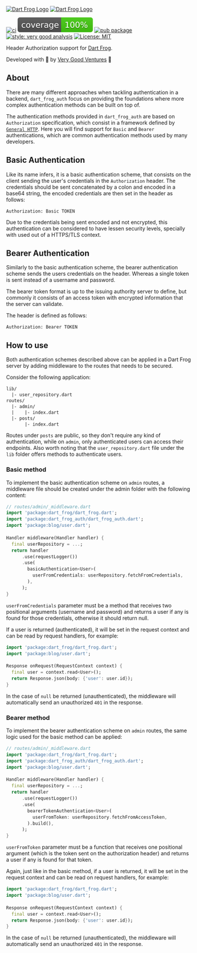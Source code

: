 [![Dart Frog Logo][logo_white]][dart_frog_link_dark]
[![Dart Frog Logo][logo_black]][dart_frog_link_light]

[![ci][ci_badge]][ci_link]
[![coverage][coverage_badge]][ci_link]
[![pub package][pub_badge]][pub_link]
[![style: very good analysis][very_good_analysis_badge]][very_good_analysis_link]
[![License: MIT][license_badge]][license_link]

Header Authorization support for [Dart Frog][dart_frog_link].

Developed with 💙 by [Very Good Ventures][very_good_ventures_link] 🦄

## About

There are many different approaches when tackling authentication in a backend, `dart_frog_auth`
focus on providing the foundations where more complex authentication methods can be built on top
of.

The authentication methods provided in `dart_frog_auth` are based on `Authorization` specification,
which consist in a framework defined by [`General HTTP`][general_http]. Here you will find support
for `Basic` and `Bearer` authentications, which are common authentication methods used by many developers.

## Basic Authentication

Like its name infers, it is a basic authentication scheme, that consists on the client sending
the user's credentials in the `Authorization` header. The credentials should be sent concatenated by a
colon and encoded in a base64 string, the encoded credentials are then set in the header as
follows:

```
Authorization: Basic TOKEN
```

Due to the credentials being sent encoded and not encrypted, this authentication can be considered
to have lessen security levels, specially with used out of a HTTPS/TLS context.

## Bearer Authentication

Similarly to the basic authentication scheme, the bearer authentication scheme sends the users credentials on the header. Whereas a single token is sent instead of a username and password.

The bearer token format is up to the issuing authority server to define, but commonly
it consists of an access token with encrypted information that the server can validate.

The header is defined as follows:

```
Authorization: Bearer TOKEN
```

## How to use

Both authentication schemes described above can be applied in a Dart Frog server by adding middleware to the routes that needs to be secured.

Consider the following application:
```
lib/
  |- user_repository.dart
routes/
  |- admin/
  |    |- index.dart
  |- posts/
       |- index.dart
```

Routes under `posts` are public, so they don't require any kind of authentication, while on
`admin`, only authenticated users can access their endpoints. Also worth noting that the
`user_repository.dart` file under the `lib` folder offers methods to authenticate users.

### Basic method

To implement the basic authentication scheme on `admin` routes, a middleware file should
be created under the admin folder with the following content:

```dart
// routes/admin/_middleware.dart
import 'package:dart_frog/dart_frog.dart';
import 'package:dart_frog_auth/dart_frog_auth.dart';
import 'package:blog/user.dart';

Handler middleware(Handler handler) {
  final userRepository = ...;
  return handler
      .use(requestLogger())
      .use(
        basicAuthentication<User>(
          userFromCredentials: userRepository.fetchFromCredentials,
        ),
      );
}
```

`userFromCredentials` parameter must be a method that receives two positional arguments (username
and password) and returns a user if any is found for those credentials, otherwise it should return null.

If a user is returned (authenticated), it will be set in the request context and can be read by request handlers,
for example:

```dart
import 'package:dart_frog/dart_frog.dart';
import 'package:blog/user.dart';

Response onRequest(RequestContext context) {
  final user = context.read<User>();
  return Response.json(body: {'user': user.id});
}
```

In the case of `null` be returned (unauthenticated), the middleware will automatically send an unauthorized `401` in the response.

### Bearer method

To implement the bearer authentication scheme on `admin` routes, the same logic used for the
basic method can be applied:

```dart
// routes/admin/_middleware.dart
import 'package:dart_frog/dart_frog.dart';
import 'package:dart_frog_auth/dart_frog_auth.dart';
import 'package:blog/user.dart';

Handler middleware(Handler handler) {
  final userRepository = ...;
  return handler
      .use(requestLogger())
      .use(
        bearerTokenAuthentication<User>(
          userFromToken: userRepository.fetchFromAccessToken,
        ).build(),
      );
}
```

`userFromToken` parameter must be a function that receives one positional argument (which is the
token sent on the authorization header) and returns a user if any is found for that token.

Again, just like in the basic method, if a user is returned, it will be set in the request
context and can be read on request handlers, for example:

```dart
import 'package:dart_frog/dart_frog.dart';
import 'package:blog/user.dart';

Response onRequest(RequestContext context) {
  final user = context.read<User>();
  return Response.json(body: {'user': user.id});
}
```

In the case of `null` be returned (unauthenticated), the middleware will automatically send an unauthorized `401` in the response.

[ci_badge]: https://github.com/VeryGoodOpenSource/dart_frog/actions/workflows/dart_frog_web_socket.yaml/badge.svg
[ci_link]: https://github.com/VeryGoodOpenSource/dart_frog/actions/workflows/dart_frog_web_socket.yaml
[coverage_badge]: https://raw.githubusercontent.com/VeryGoodOpenSource/dart_frog/main/packages/dart_frog_web_socket/coverage_badge.svg
[dart_frog_link]: https://github.com/verygoodopensource/dart_frog
[dart_frog_link_dark]: https://github.com/verygoodopensource/dart_frog#gh-dark-mode-only
[dart_frog_link_light]: https://github.com/verygoodopensource/dart_frog#gh-light-mode-only
[license_badge]: https://img.shields.io/badge/license-MIT-blue.svg
[license_link]: https://opensource.org/licenses/MIT
[logo_black]: https://raw.githubusercontent.com/VeryGoodOpenSource/dart_frog/main/assets/dart_frog_logo_black.png#gh-light-mode-only
[logo_white]: https://raw.githubusercontent.com/VeryGoodOpenSource/dart_frog/main/assets/dart_frog_logo_white.png#gh-dark-mode-only
[pub_badge]: https://img.shields.io/pub/v/dart_frog_auth.svg
[pub_link]: https://pub.dartlang.org/packages/dart_frog_auth
[very_good_analysis_badge]: https://img.shields.io/badge/style-very_good_analysis-B22C89.svg
[very_good_analysis_link]: https://pub.dev/packages/very_good_analysis
[very_good_ventures_link]: https://verygood.ventures
[general_http]: https://developer.mozilla.org/en-US/docs/Web/HTTP/Authentication#the_general_http_authentication_framework
